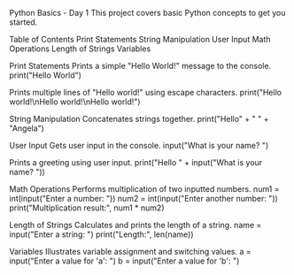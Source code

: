 Python Basics - Day 1
This project covers basic Python concepts to get you started.

Table of Contents
Print Statements
String Manipulation
User Input
Math Operations
Length of Strings
Variables

Print Statements
Prints a simple "Hello World!" message to the console.
print("Hello World")

Prints multiple lines of "Hello world!" using escape characters.
print("Hello world!\nHello world!\nHello world!")

String Manipulation
Concatenates strings together.
print("Hello" + " " + "Angela")

User Input
Gets user input in the console.
input("What is your name? ")

Prints a greeting using user input.
print("Hello " + input("What is your name? "))

Math Operations
Performs multiplication of two inputted numbers.
num1 = int(input("Enter a number: "))
num2 = int(input("Enter another number: "))
print("Multiplication result:", num1 * num2)

Length of Strings
Calculates and prints the length of a string.
name = input("Enter a string: ")
print("Length:", len(name))

Variables
Illustrates variable assignment and switching values.
a = input("Enter a value for 'a': ")
b = input("Enter a value for 'b': ")